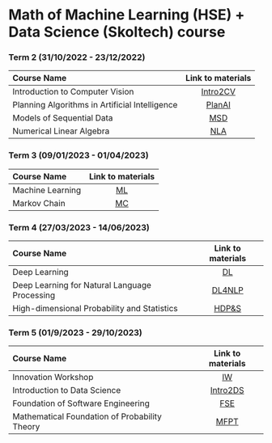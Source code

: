 # Math of Machine Learning (HSE) + Data Science (Skoltech) course 

### Term 2 (31/10/2022 - 23/12/2022)
| Course Name| Link to materials |
| :----------- | :-----------: | 
|Introduction to Computer Vision| [Intro2CV](https://github.com/bichuyen99/My_MSc/tree/Intro2CV)|
|Planning Algorithms in Artificial Intelligence| [PlanAI](https://github.com/bichuyen99/My_MSc/tree/PlanAI)|
|Models of Sequential Data| [MSD](https://github.com/bichuyen99/My_MSc/tree/MSD)|
|Numerical Linear Algebra| [NLA](https://github.com/bichuyen99/My_MSc/tree/NLA)|

### Term 3 (09/01/2023 - 01/04/2023)
| Course Name| Link to materials |
| :----------- | :-----------: | 
|Machine Learning| [ML](https://github.com/bichuyen99/My_MSc/tree/ML)|
|Markov Chain| [MC](https://github.com/bichuyen99/My_MSc/tree/MC)|'

### Term 4 (27/03/2023 - 14/06/2023)
| Course Name| Link to materials |
| :----------- | :-----------: | 
|Deep Learning| [DL](https://github.com/bichuyen99/My_MSc/tree/DL)|
|Deep Learning for Natural Language Processing| [DL4NLP](https://github.com/bichuyen99/My_MSc/tree/DL4NLP)|
|High-dimensional Probability and Statistics| [HDP&S](https://github.com/bichuyen99/My_MSc/tree/HDPS)|

### Term 5 (01/9/2023 - 29/10/2023)
| Course Name| Link to materials |
| :----------- | :-----------: | 
|Innovation Workshop| [IW](https://github.com/bichuyen99/My_MSc/tree/Intro2CV)|
|Introduction to Data Science| [Intro2DS](https://github.com/bichuyen99/My_MSc/tree/Intro2DS)|
|Foundation of Software Engineering| [FSE](https://github.com/bichuyen99/My_MSc/tree/FSE)|
|Mathematical Foundation of Probability Theory| [MFPT](https://github.com/bichuyen99/My_MSc/tree/MFPT)|
